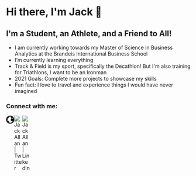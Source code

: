 # Hi there, I'm Jack 👋

## I'm a Student, an Athlete, and a Friend to All!

- I am currently working towards my Master of Science in Business Analytics at the Brandeis International Business School
- I’m currently learning everything
- Track & Field is my sport, specifically the Decathlon! But I'm also training for Triathlons, I want to be an Ironman
- 2021 Goals: Complete more projects to showcase my skills
- Fun fact: I love to travel and experience things I would have never imagined

### Connect with me:

[<img align="left" alt="https://jack-t-allan.wixsite.com/mysite" width="22px" src="https://raw.githubusercontent.com/iconic/open-iconic/master/svg/globe.svg" />][website]
[<img align="left" alt="Jack Allan | Twitter" width="22px" src="https://cdn.jsdelivr.net/npm/simple-icons@v3/icons/twitter.svg" />][twitter]
[<img align="left" alt="Jack Allan | LinkedIn" width="22px" src="https://cdn.jsdelivr.net/npm/simple-icons@v3/icons/linkedin.svg" />][linkedin]

<br />

[website]: https://jack-t-allan.wixsite.com/mysite
[twitter]: https://twitter.com/professionalJA
[linkedin]: https://linkedin.com/in/jacktallan/
